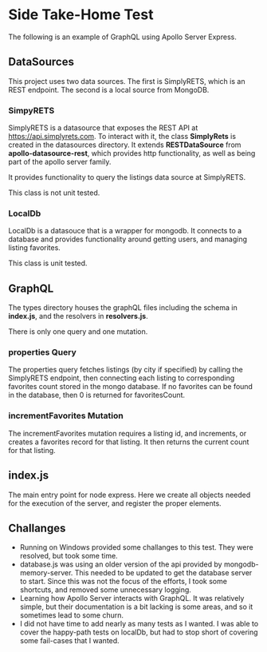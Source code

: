 # Side Take-Home Test

The following is an example of GraphQL using Apollo Server Express.


## DataSources

This project uses two data sources. The first is SimplyRETS, which is an REST endpoint. The second is a local source from MongoDB.

### SimpyRETS

SimplyRETS is a datasource that exposes the REST API at https://api.simplyrets.com. To interact with it, the class **SimplyRets** is created in the datasources directory. It extends **RESTDataSource** from **apollo-datasource-rest**, which provides http functionality, as well as being part of the apollo server family.

It provides functionality to query the listings data source at SimplyRETS.

This class is not unit tested.

### LocalDb

LocalDb is a datasouce that is a wrapper for mongodb. It connects to a database and provides functionality around getting users, and managing listing favorites.

This class is unit tested.

## GraphQL

The types directory houses the graphQL files including the schema in **index.js**, and the resolvers in **resolvers.js**.

There is only one query and one mutation.

### properties Query

The properties query fetches listings (by city if specified) by calling the SimplyRETS endpoint, then connecting each listing to corresponding favorites count stored in the mongo database. If no favorites can be found in the database, then 0 is returned for favoritesCount.

### incrementFavorites Mutation

The incrementFavorites mutation requires a listing id, and increments, or creates a favorites record for that listing. It then returns the current count for that listing.

## index.js

The main entry point for node express. Here we create all objects needed for the execution of the server, and register the proper elements.

## Challanges

* Running on Windows provided some challanges to this test. They were resolved, but took some time.
* database.js was using an older version of the api provided by mongodb-memory-server. This needed to be updated to get the database server to start. Since this was not the focus of the efforts, I took some shortcuts, and removed some unnecessary logging.
* Learning how Apollo Server interacts with GraphQL. It was relatively simple, but their documentation is a bit lacking is some areas, and so it sometimes lead to some churn.
* I did not have time to add nearly as many tests as I wanted. I was able to cover the happy-path tests on localDb, but had to stop short of covering some fail-cases that I wanted.

